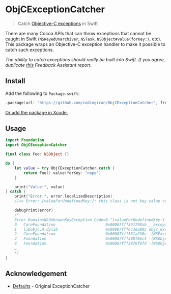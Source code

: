 # ObjCExceptionCatcher

> Catch [Objective-C exceptions](https://developer.apple.com/library/archive/documentation/Cocoa/Conceptual/Exceptions/Tasks/HandlingExceptions.html) in Swift

There are many Cocoa APIs that can throw exceptions that cannot be caught in Swift (`NSKeyedUnarchiver`, `NSTask`,  `NSObject#value(forKey:)`, etc). This package wraps an Objective-C exception handler to make it possible to catch such exceptions.

*The ability to catch exceptions should really be built into Swift. If you agree, duplicate [this](https://github.com/feedback-assistant/reports/issues/74) Feedback Assistant report.*

## Install

Add the following to `Package.swift`:

```swift
.package(url: "https://github.com/codingiran/ObjCExceptionCatcher", from: "1.0.0")
```

[Or add the package in Xcode.](https://developer.apple.com/documentation/xcode/adding_package_dependencies_to_your_app)

## Usage

```swift
import Foundation
import ObjCExceptionCatcher

final class Foo: NSObject {}

do {
    let value = try ObjCExceptionCatcher.catch {
        return Foo().value(forKey: "nope")
    }

    print("Value:", value)
} catch {
    print("Error:", error.localizedDescription)
    //=> Error: [valueForUndefinedKey:]: this class is not key value coding-compliant for the key nope.

    debugPrint(error)
    /*
    Error Domain=NSUnknownKeyException Code=0 "[valueForUndefinedKey:]: this class is not key value coding-compliant for the key nope." UserInfo={CallStackSymbols=(
    0   CoreFoundation                      0x00007fff361798ab __exceptionPreprocess + 250
    1   libobjc.A.dylib                     0x00007fff6c3ea805 objc_exception_throw + 48
    2   CoreFoundation                      0x00007fff361a230c -[NSException raise] + 9
    3   Foundation                          0x00007fff388f86c4 -[NSObject(NSKeyValueCoding) valueForUndefinedKey:] + 222
    4   Foundation                          0x00007fff3876f8fd -[NSObject(NSKeyValueCoding) valueForKey:] + 317
    …
    */
}
```

## Acknowledgement

- [Defaults](https://github.com/sindresorhus/ExceptionCatcher) - Original ExceptionCatcher
